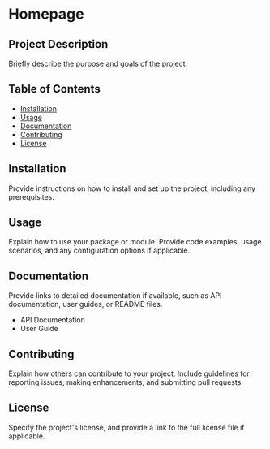 # Homepage

## Project Description

Briefly describe the purpose and goals of the project.

## Table of Contents

- [Installation](#installation)
- [Usage](#usage)
- [Documentation](#documentation)
- [Contributing](#contributing)
- [License](#license)

## Installation

Provide instructions on how to install and set up the project, including any prerequisites.

## Usage

Explain how to use your package or module. Provide code examples, usage scenarios, and any configuration options if applicable.

## Documentation

Provide links to detailed documentation if available, such as API documentation, user guides, or README files.

- API Documentation
- User Guide

## Contributing

Explain how others can contribute to your project. Include guidelines for reporting issues, making enhancements, and submitting pull requests.


## License

Specify the project's license, and provide a link to the full license file if applicable.